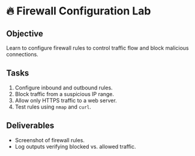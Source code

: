 # 🔥 Firewall Configuration Lab

## Objective
Learn to configure firewall rules to control traffic flow and block malicious connections.

## Tasks
1. Configure inbound and outbound rules.
2. Block traffic from a suspicious IP range.
3. Allow only HTTPS traffic to a web server.
4. Test rules using `nmap` and `curl`.

## Deliverables
- Screenshot of firewall rules.
- Log outputs verifying blocked vs. allowed traffic.
